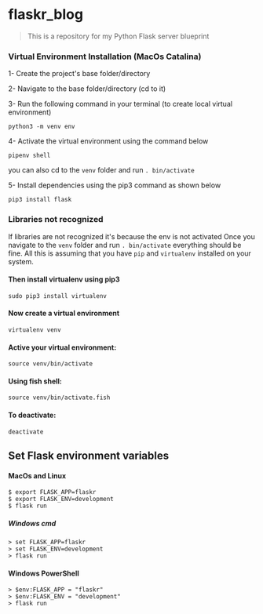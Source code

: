 # flaskr_blog
> This is a repository for my Python Flask server blueprint

### Virtual Environment Installation (MacOs Catalina)
 1- Create the project's base folder/directory
 
 2- Navigate to the base folder/directory (cd to it)
 
 3- Run the following command in your terminal (to create local virtual environment)

    python3 -m venv env
 
 4- Activate the virtual environment using the command below
 
    pipenv shell

you can also cd to the `venv` folder and run `. bin/activate`

5- Install dependencies using the pip3 command as shown below

    pip3 install flask


### Libraries not recognized
If libraries are not recognized it's because the env is not activated
Once you navigate to the `venv` folder and run `. bin/activate` everything
should be fine. All this is assuming that you have `pip` and `virtualenv` installed on your system.


#### Then install **virtualenv** using pip3

    sudo pip3 install virtualenv 

#### Now create a virtual environment 

    virtualenv venv 

#### Active your virtual environment:    
    
    source venv/bin/activate
    
#### Using fish shell:    
    
    source venv/bin/activate.fish

#### To deactivate:

    deactivate
    
## Set Flask environment variables
#### MacOs and Linux
    $ export FLASK_APP=flaskr
    $ export FLASK_ENV=development
    $ flask run
##### Windows cmd
    > set FLASK_APP=flaskr
    > set FLASK_ENV=development
    > flask run
#### Windows PowerShell
    > $env:FLASK_APP = "flaskr"
    > $env:FLASK_ENV = "development"
    > flask run